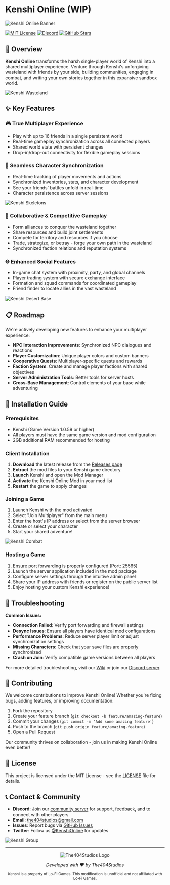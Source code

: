 # Kenshi Online (WIP)

![Kenshi Online Banner](https://via.placeholder.com/1200x300?text=Kenshi+Online+Multiplayer+Experience)

[![MIT License](https://img.shields.io/badge/License-MIT-blue.svg)](LICENSE)
[![Discord](https://img.shields.io/discord/962745762938572870?color=7289DA&label=Discord&logo=discord&logoColor=white)](https://discord.gg/62aDDmtkgb)
[![GitHub Stars](https://img.shields.io/github/stars/The404Studios/Kenshi-Online?style=social)](https://github.com/The404Studios/Kenshi-Online)

## 🌟 Overview

**Kenshi Online** transforms the harsh single-player world of Kenshi into a shared multiplayer experience. Venture through Kenshi's unforgiving wasteland with friends by your side, building communities, engaging in combat, and writing your own stories together in this expansive sandbox world.

![Kenshi Wasteland](https://via.placeholder.com/800x400?text=Kenshi+Harsh+Wasteland+Environment)

## ✨ Key Features

### 🎮 True Multiplayer Experience
- Play with up to 16 friends in a single persistent world
- Real-time gameplay synchronization across all connected players
- Shared world state with persistent changes
- Drop-in/drop-out connectivity for flexible gameplay sessions

### 🔄 Seamless Character Synchronization
- Real-time tracking of player movements and actions
- Synchronized inventories, stats, and character development
- See your friends' battles unfold in real-time
- Character persistence across server sessions

![Kenshi Skeletons](https://via.placeholder.com/800x400?text=Kenshi+Skeleton+Characters+in+Combat)

### 🎯 Collaborative & Competitive Gameplay
- Form alliances to conquer the wasteland together
- Share resources and build joint settlements
- Compete for territory and resources if you choose
- Trade, strategize, or betray - forge your own path in the wasteland
- Synchronized faction relations and reputation systems

### 🌐 Enhanced Social Features
- In-game chat system with proximity, party, and global channels
- Player trading system with secure exchange interface
- Formation and squad commands for coordinated gameplay
- Friend finder to locate allies in the vast wasteland

![Kenshi Desert Base](https://via.placeholder.com/800x400?text=Kenshi+Player+Settlement+in+Desert)

## 📋 Roadmap

We're actively developing new features to enhance your multiplayer experience:

- **NPC Interaction Improvements**: Synchronized NPC dialogues and reactions
- **Player Customization**: Unique player colors and custom banners
- **Cooperative Quests**: Multiplayer-specific quests and rewards
- **Faction System**: Create and manage player factions with shared objectives
- **Server Administration Tools**: Better tools for server hosts
- **Cross-Base Management**: Control elements of your base while adventuring

## 🚀 Installation Guide

### Prerequisites
- Kenshi (Game Version 1.0.59 or higher) 
- All players must have the same game version and mod configuration
- 2GB additional RAM recommended for hosting

### Client Installation
1. **Download** the latest release from the [Releases page](https://github.com/The404Studios/Kenshi-Online/releases)
2. **Extract** the mod files to your Kenshi game directory
3. **Launch** Kenshi and open the Mod Manager
4. **Activate** the Kenshi Online Mod in your mod list
5. **Restart** the game to apply changes

### Joining a Game
1. Launch Kenshi with the mod activated
2. Select "Join Multiplayer" from the main menu
3. Enter the host's IP address or select from the server browser
4. Create or select your character
5. Start your shared adventure!

![Kenshi Combat](https://via.placeholder.com/800x400?text=Kenshi+Multiplayer+Combat+Scene)

### Hosting a Game
1. Ensure port forwarding is properly configured (Port: 25565)
2. Launch the server application included in the mod package
3. Configure server settings through the intuitive admin panel
4. Share your IP address with friends or register on the public server list
5. Enjoy hosting your custom Kenshi experience!

## 🔧 Troubleshooting

**Common Issues:**
- **Connection Failed**: Verify port forwarding and firewall settings
- **Desync Issues**: Ensure all players have identical mod configurations
- **Performance Problems**: Reduce server player limit or adjust synchronization settings
- **Missing Characters**: Check that your save files are properly synchronized
- **Crash on Join**: Verify compatible game versions between all players

For more detailed troubleshooting, visit our [Wiki](https://github.com/The404Studios/Kenshi-Online/wiki) or join our [Discord server](https://discord.gg/62aDDmtkgb).

## 👥 Contributing

We welcome contributions to improve Kenshi Online! Whether you're fixing bugs, adding features, or improving documentation:

1. Fork the repository
2. Create your feature branch (`git checkout -b feature/amazing-feature`)
3. Commit your changes (`git commit -m 'Add some amazing feature'`)
4. Push to the branch (`git push origin feature/amazing-feature`)
5. Open a Pull Request

Our community thrives on collaboration - join us in making Kenshi Online even better!

## 📝 License

This project is licensed under the MIT License - see the [LICENSE](LICENSE) file for details.

## 📞 Contact & Community

- **Discord**: Join our [community server](https://discord.gg/62aDDmtkgb) for support, feedback, and to connect with other players
- **Email**: [the404studios@gmail.com](mailto:the404studios@gmail.com)
- **Issues**: Report bugs via [GitHub Issues](https://github.com/The404Studios/Kenshi-Online/issues)
- **Twitter**: Follow us [@KenshiOnline](https://twitter.com/KenshiOnline) for updates

![Kenshi Group](https://via.placeholder.com/800x400?text=Kenshi+Multiplayer+Group+Adventure)

---

<div align="center">
  <img src="https://via.placeholder.com/80?text=404" alt="The404Studios Logo">
  <p><i>Developed with ❤️ by The404Studios</i></p>
  <p><small>Kenshi is a property of Lo-Fi Games. This modification is unofficial and not affiliated with Lo-Fi Games.</small></p>
</div>
